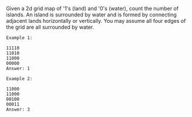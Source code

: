 Given a 2d grid map of '1's (land) and '0's (water), count the number of islands. An island is surrounded by water and is formed by connecting adjacent lands horizontally or vertically. You may assume all four edges of the grid are all surrounded by water.
```
Example 1:

11110
11010
11000
00000
Answer: 1

Example 2:

11000
11000
00100
00011
Answer: 3
```
